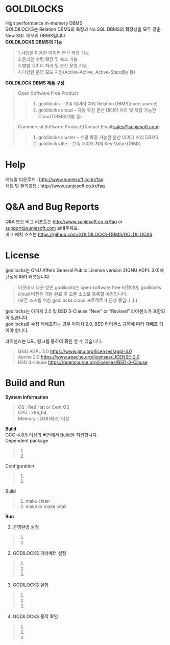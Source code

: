 # GOLDILOCKS 
High performance in-memory DBMS<br>
GOLDILOCKS는 Relation DBMS의 특징과 No SQL DBMS의 확장성을 모두 갖춘 New SQL 메모리 DBMS입니다. <br>
<b>GOLDILOCKS DBMS의 기능</b>
>1.샤딩을 이용한 데이터 분산 저장 기능<br>
>2.온라인 수평 확장 및 축소 기능<br>
>3.병렬 데이터 처리 및 분산 운영 기능<br>
>4.다양한 운영 모드 지원(Active-Active, Active-StandBy 등)<br>

<b>GOLDILOCK DBMS 제품 구성</b>
>Open Software Free Product<br>
>>1. goldilocks – 고속 데이터 처리 Relation DBMS(open source)<br>
>>2. goldilocks cloud – 자동 확장 분산 데이터 처리 및 저장 가능한 Cloud DBMS(개발 중)<br>

>Commercial Software Product(Contact Email:sales@sunjesoft.com)
>>1. goldilocks cluster – 수평 확장 가능한 분산 데이터 처리 DBMS<br>
>>2. goldilocks lite – 고속 데이터 처리 Key-Value DBMS<br>


# Help
메뉴얼 다운로드 : http://www.sunjesoft.co.kr/faq <br>
채팅 및 질의응답 : http://www.sunjesoft.co.kr/faq <br>

# Q&A and Bug Reports
Q&A 또는 버그 리포트는 <http://www.sunjesoft.co.kr/faq> or support@sunjesoft.com 보내주세요.<br>
버그 패치 소스는 https://github.com/GOLDILOCKS-DBMS/GOLDILOCKS <br>

# License
godilocks는 GNU Affero General Public License version 3(GNU AGPL 3.0)에 규정에 따라 배포됩니다.<br>
>이곳에서 다운 받은 godilocks는 open software free 버전이며, godilocks cloud 버전은 개발 완료 후 오픈 소스로 등록할 예정입니다. <br>
>(오픈 소스를 위한 godilocks cloud 프로젝트가 진행 중입니다.)<br>

godilocks는 아파치 2.0 및 BSD 3-Clause “New” or “Revised” 라이센스가 포함되어 있습니다. <br>
godilocks를 수정 재배포하는 경우 아파치 2.0, BSD 라이센스 규약에 따라 재배포 되어야 합니다.<br>

라이센스는 URL 링크를 통하여 확인 할 수 있습니다.<br>
> GNU AGPL 3.0   <https://www.gnu.org/licenses/agpl-3.0><br>
> Apche 2.0      <https://www.apache.org/licenses/LICENSE-2.0><br>
> BSD 3-clause   <https://opensource.org/licenses/BSD-3-Clause><br>

# Build and Run
<b>System Information</b><br>
>OS  : Red Hat or Cent OS<br>
>CPU : x86_64<br>
>Memory : 2GB(최소) 이상<br>
>
<b>Build</b><br>
GCC-4.8.5 이상의 버전에서 Build을 지원합니다.<br>
Dependent package<br>
>1. 
>2. 
>
Configuration<br>
>1.
>2.
>
Build<br>
>1. make clean
>2. make or make intall
>
<b>Run</b><br>
1. 운영환경 설정
>1.
>2.
>

2. GODILOCKS 파라메터 설정

>1.
>2.
>3.

3. GODILOCKS 실행

>1.
>2.
>3.

4. GODILOCKS 동작 확인

>1.
>2.
>3.



